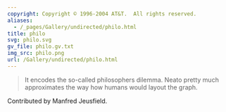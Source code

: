 ```yaml
---
copyright: Copyright © 1996-2004 AT&T.  All rights reserved.
aliases:
  - /_pages/Gallery/undirected/philo.html
title: philo
svg: philo.svg
gv_file: philo.gv.txt
img_src: philo.png
url: /Gallery/undirected/philo.html
---
```

> It encodes the so-called philosophers dilemma.  Neato pretty much approximates the way how humans would layout the graph.

Contributed by Manfred Jeusfield.
